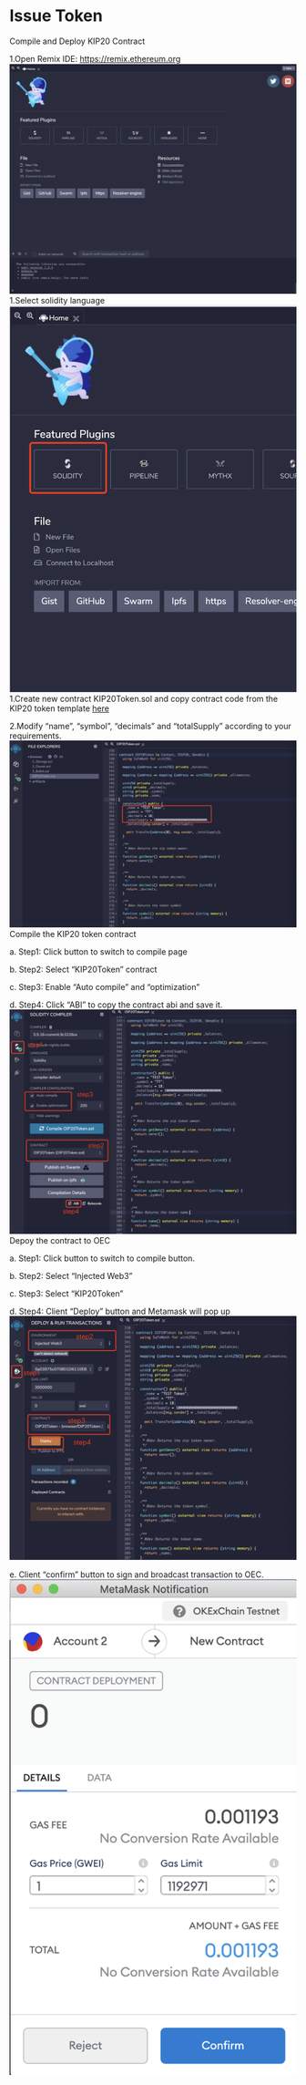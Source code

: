 # Issue Token

Compile and Deploy KIP20 Contract

1.Open Remix IDE: https://remix.ethereum.org
![avatar](../../img/issue-token-01.png)
1.Select solidity language
![avatar](../../img/issue-token-02.png)
1.Create new contract KIP20Token.sol and copy contract code from the KIP20 token template [here](https://github.com/okex/KIPs/blob/master/docs/final/KIP-20.md)

2.Modify “name”, “symbol”, “decimals” and “totalSupply” according to your requirements.
![avatar](../../img/issue-token-03.png)
Compile the KIP20 token contract

a. Step1: Click button to switch to compile page

b. Step2: Select “KIP20Token” contract

c. Step3: Enable “Auto compile” and    “optimization”

d. Step4: Click “ABI” to copy the contract abi and save it.
![avatar](../../img/issue-token-04.png)
Depoy the contract to OEC

a. Step1: Click button to switch to compile button.

b. Step2: Select “Injected Web3”

c. Step3: Select “KIP20Token”

d. Step4: Client “Deploy” button and Metamask will pop up
![avatar](../../img/issue-token-05.png)

e. Client “confirm” button to sign and broadcast transaction to OEC.
![avatar](../../img/issue-token-06.png)
